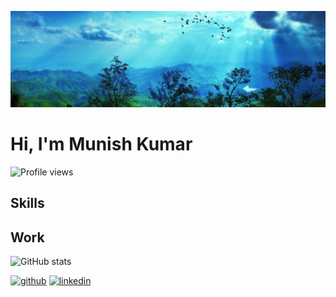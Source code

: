 ![](https://github.com/munish8448/munish8448/blob/main/banner.png)

# Hi, I'm Munish Kumar 
![Profile views](https://gpvc.arturio.dev/munish8448)

## Skills

## Work


  

![GitHub stats](https://github-readme-stats.vercel.app/api?username=munish8448&show_icons=true)  

[<img src='https://cdn.jsdelivr.net/npm/simple-icons@3.0.1/icons/github.svg' alt='github' height='40'>](https://github.com/munish8448)  [<img src='https://cdn.jsdelivr.net/npm/simple-icons@3.0.1/icons/linkedin.svg' alt='linkedin' height='40'>](https://www.linkedin.com/in/munish-kumar-8483401b4/)  









<!---
munish8448/munish8448 is a ✨ special ✨ repository because its `README.md` (this file) appears on your GitHub profile.
You can click the Preview link to take a look at your changes.
--->


